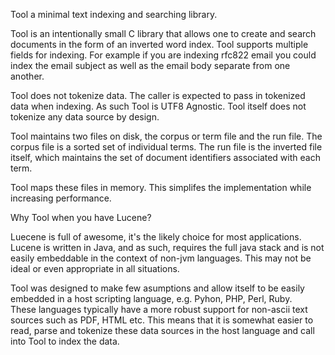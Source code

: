 Tool a  minimal text indexing and searching library.

Tool is an intentionally small C library that allows one to create and search
documents in the form of an inverted word index.  Tool supports multiple 
fields for indexing.  For example if you are indexing rfc822 email you could
index the email subject as well as the email body separate from one another.

Tool does not tokenize data.  The caller is expected to pass in tokenized 
data when indexing. As such Tool is UTF8 Agnostic.  Tool itself does not tokenize any data source by design.

Tool maintains two files on disk, the corpus or term file and the run file.
The corpus file is a sorted set of individual terms.  The run file is the 
inverted file itself, which maintains the set of document identifiers 
associated with each term. 

Tool maps these files in memory.  This simplifes the implementation while
increasing performance.

Why Tool when you have Lucene?

Luecene is full of awesome, it's the likely choice for most applications.  
Lucene is written in Java, and as such, requires the full java stack and is 
not easily embeddable in the context of non-jvm languages.  This may not 
be ideal or even appropriate in all situations.

Tool was designed to make few asumptions and allow itself to be easily 
embedded in a host scripting language, e.g. Pyhon, PHP, Perl, Ruby.  
These languages typically have a more robust support for non-ascii text 
sources such as PDF, HTML etc.  This means that it is somewhat easier to 
read, parse and tokenize these data sources in the host language and call 
into Tool to index the data.
